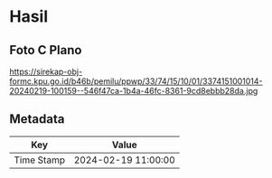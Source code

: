# Hasil

## Foto C Plano

https://sirekap-obj-formc.kpu.go.id/b46b/pemilu/ppwp/33/74/15/10/01/3374151001014-20240219-100159--546f47ca-1b4a-46fc-8361-9cd8ebbb28da.jpg


## Metadata

| Key        | Value               |
| ---------- | ------------------- |
| Time Stamp | 2024-02-19 11:00:00 |



